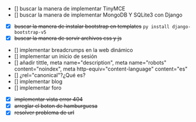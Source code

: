 - [] buscar la manera de implementar TinyMCE
- [] buscar la manera de implementar MongoDB Y SQLite3 con Django
- [x] ~~buscar la manera de instalar bootstrap en templates~~ `py install django-bootstrap-v5`
- [x] ~~buscar la manera de servir archivos css y js~~
- [] implementar breadcrumps en la web dinámico
- [] implementar un inicio de sesión
- [] añadir tittle, meta name="description", meta name="robots" content="noindex", meta http-equiv="content-language" content="es" 
- [] ¿rel="canonical"?¿Qué es?
- [] implementar blog
- [] implementar foro
- [x] ~~implementar vista error 404~~
- [x] ~~arreglar el boton de hamburguesa~~
- [x] ~~resolver problema de url~~
